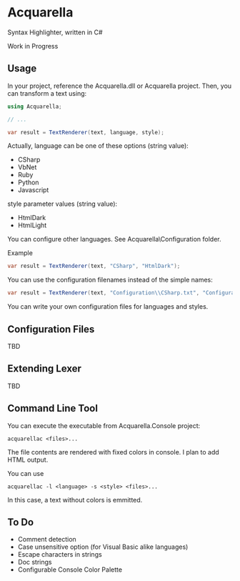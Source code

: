 # Acquarella

Syntax Highlighter, written in C#

Work in Progress

## Usage

In your project, reference the Acquarella.dll or Acquarella project. Then, you can transform a text using:

```C#
using Acquarella;

// ...

var result = TextRenderer(text, language, style);
```

Actually, language can be one of these options (string value):

- CSharp
- VbNet
- Ruby
- Python
- Javascript

style parameter values (string value):

- HtmlDark
- HtmlLight

You can configure other languages. See Acquarella\Configuration folder.

Example

```C#
var result = TextRenderer(text, "CSharp", "HtmlDark");
```

You can use the configuration filenames instead of the simple names:

```C#
var result = TextRenderer(text, "Configuration\\CSharp.txt", "Configuration\\TextHtmlDark.txt");
```

You can write your own configuration files for languages and styles.

## Configuration Files

TBD

## Extending Lexer

TBD

## Command Line Tool

You can execute the executable from Acquarella.Console project:

	acquarellac <files>...

The file contents are rendered with fixed colors in console. I plan to add HTML output.

You can use

    acquarellac -l <language> -s <style> <files>...
	
In this case, a text without colors is emmitted.

## To Do

- Comment detection
- Case unsensitive option (for Visual Basic alike languages)
- Escape characters in strings
- Doc strings
- Configurable Console Color Palette


